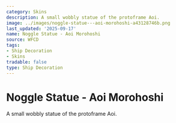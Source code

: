 ```yaml
---
category: Skins
description: A small wobbly statue of the protoframe Aoi.
image: ../images/noggle-statue---aoi-morohoshi-a43128746b.png
last_updated: '2025-09-17'
name: Noggle Statue - Aoi Morohoshi
source: WFCD
tags:
- Ship Decoration
- Skins
tradable: false
type: Ship Decoration
---
```


# Noggle Statue - Aoi Morohoshi

A small wobbly statue of the protoframe Aoi.

